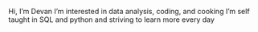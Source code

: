 Hi, I’m Devan
I’m interested in data analysis, coding, and cooking
I’m self taught in SQL and python and striving to learn more every day


<!---
D-C-94/D-C-94 is a ✨ special ✨ repository because its `README.md` (this file) appears on your GitHub profile.
You can click the Preview link to take a look at your changes.
--->
